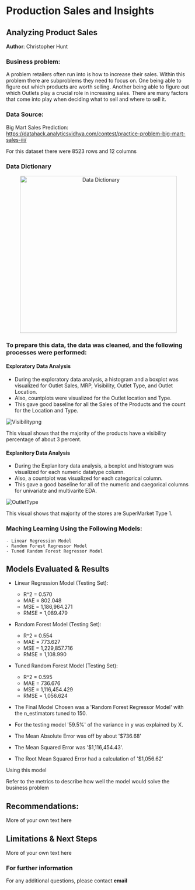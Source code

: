 # Production Sales and Insights
## Analyzing Product Sales 

**Author**: Christopher Hunt

### Business problem:

A problem retailers often run into is how to increase their sales. Within this problem there are subproblems they need to focus on. One being able to figure out which products are worth selling. Another being able to figure out which Outlets play a crucial role in increasing sales. There are many factors that come into play when deciding what to sell and where to sell it.

### Data Source:

Big Mart Sales Prediction: https://datahack.analyticsvidhya.com/contest/practice-problem-big-mart-sales-iii/

For this dataset there were 8523 rows and 12 columns

### Data Dictionary
<p align = "center"> 
  <img width="429" alt="Data Dictionary" src="https://github.com/chrishunt11/Prediction-of-Product-Sales/assets/123383359/06c0f6b5-b1be-4a6d-8712-6cff3262a07c">
</p>

### To prepare this data, the data was cleaned, and the following processes were performed:

#### Exploratory Data Analysis

- During the exploratory data analysis, a histogram and a boxplot was visualized for Outlet Sales, MRP, Visibility, Outlet Type, and Outlet Location.
- Also, countplots were visualized for the Outlet location and Type.
- This gave good baseline for all the Sales of the Products and the count for the Location and Type.

![Visibilitypng](https://github.com/chrishunt11/Prediction-of-Product-Sales/assets/123383359/74f27d5c-bcf8-4361-b380-8a585a00707d)

This visual shows that the majority of the products have a visibility percentage of about 3 percent.

#### Explanitory Data Analysis

- During the Explanitory data analysis, a boxplot and histogram was visualized for each numeric datatype column.
- Also, a countplot was visualized for each categorical column.
- This gave a good baseline for all of the numeric and caegorical columns for univariate and multivarite EDA.


![OutletType](https://github.com/chrishunt11/Prediction-of-Product-Sales/assets/123383359/b4e7c2ae-caaf-4417-af36-e41f3b23f410)


This visual shows that majority of the stores are SuperMarket Type 1.

 ### Maching Learning Using the Following Models:
    - Linear Regression Model
    - Random Forest Regressor Model
    - Tuned Random Forest Regressor Model

## Models Evaluated & Results

- Linear Regression Model (Testing Set):
  - R^2 = 0.570
  - MAE = 802.048
  - MSE = 1,186,964.271
  - RMSE = 1,089.479

- Random Forest Model (Testing Set):
  - R^2 = 0.554
  - MAE = 773.627
  - MSE = 1,229,857.716
  - RMSE = 1,108.990

- Tuned Random Forest Model (Testing Set):
  - R^2 = 0.595
  - MAE = 736.676
  - MSE = 1,116,454.429
  - RMSE = 1,056.624

- The Final Model Chosen was a 'Random Forest Regressor Model' with the n_estimators tuned to 150.
- For the testing model '59.5%' of the variance in y was explained by X.
- The Mean Absolute Error was off by about '$736.68'
- The Mean Squared Error was '$1,116,454.43'.
- The Root Mean Squared Error had a calculation of '$1,056.62'

Using this model 

Refer to the metrics to describe how well the model would solve the business problem

## Recommendations:

More of your own text here


## Limitations & Next Steps

More of your own text here


### For further information


For any additional questions, please contact **email**
